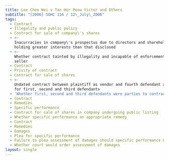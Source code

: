 ```yaml
---
title: Lee Chee Wei v Tan Hor Peow Victor and Others
subtitle: "[2006] SGHC 116 / 12\_July\_2006"
tags:
  - Contract
  - Illegality and public policy
  - Contract for sale of company\'s shares
  - >-
    Inacurracies in company\'s prospectus due to directors and shareholders
    holding greater interests than that disclosed
  - >-
    Whether contract tainted by illegality and incapable of enforcement by
    seller
  - Contract
  - Privity of contract
  - Contract for sale of shares
  - >-
    Undated contract between plaintiff as vendor and fourth defendant as agent
    for first, second and third defendants
  - 'Whether first, second and third defendants were parties to contract'
  - Contract
  - Remedies
  - Specific performance
  - Contract for sale of shares in company undergoing public listing
  - Whether specific performance an appropriate remedy
  - Contract
  - Remedies
  - Damages
  - Plea for specific performance
  - Failure to plea assessment of damages should specific performance be refused
  - Whether court would order assessment of damages
layout: single
---
```


